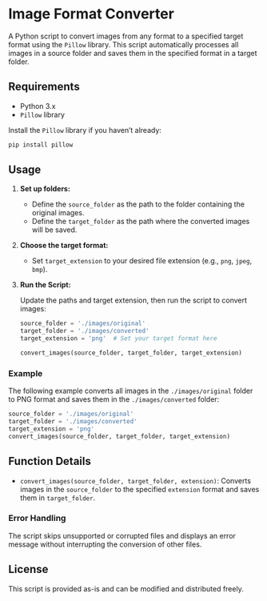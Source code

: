 
# Image Format Converter

A Python script to convert images from any format to a specified target format using the `Pillow` library. This script automatically processes all images in a source folder and saves them in the specified format in a target folder.

## Requirements

- Python 3.x
- `Pillow` library

Install the `Pillow` library if you haven’t already:

```bash
pip install pillow
```

## Usage

1. **Set up folders:**
   - Define the `source_folder` as the path to the folder containing the original images.
   - Define the `target_folder` as the path where the converted images will be saved.

2. **Choose the target format:**
   - Set `target_extension` to your desired file extension (e.g., `png`, `jpeg`, `bmp`).

3. **Run the Script:**

   Update the paths and target extension, then run the script to convert images:

   ```python
   source_folder = './images/original'
   target_folder = './images/converted'
   target_extension = 'png'  # Set your target format here

   convert_images(source_folder, target_folder, target_extension)
   ```

### Example

The following example converts all images in the `./images/original` folder to PNG format and saves them in the `./images/converted` folder:

```python
source_folder = './images/original'
target_folder = './images/converted'
target_extension = 'png'
convert_images(source_folder, target_folder, target_extension)
```

## Function Details

- `convert_images(source_folder, target_folder, extension)`: Converts images in the `source_folder` to the specified `extension` format and saves them in `target_folder`.

### Error Handling

The script skips unsupported or corrupted files and displays an error message without interrupting the conversion of other files.

## License

This script is provided as-is and can be modified and distributed freely.
